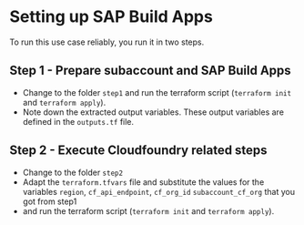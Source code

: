 # Setting up SAP Build Apps

To run this use case reliably, you run it in two steps.

## Step 1 - Prepare subaccount and SAP Build Apps

- Change to the folder `step1` and run the terraform script (`terraform init` and `terraform apply`).
- Note down the extracted output variables. These output variables are defined in the `outputs.tf` file.

## Step 2 - Execute Cloudfoundry related steps

- Change to the folder `step2` 
- Adapt the `terraform.tfvars` file and substitute the values for the variables `region`, `cf_api_endpoint`, `cf_org_id` `subaccount_cf_org` that you got from step1
- and run the terraform script (`terraform init` and `terraform apply`).
